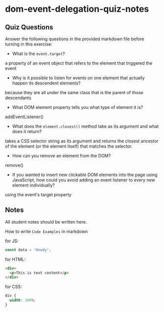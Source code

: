 # dom-event-delegation-quiz-notes

## Quiz Questions

Answer the following questions in the provided markdown file before turning in this exercise:

- What is the `event.target`?

a property of an event object that refers to the element that triggered the event

- Why is it possible to listen for events on one element that actually happen its descendent elements?

because they are all under the same class that is the parent of those descendants

- What DOM element property tells you what type of element it is?

addEventListener()

- What does the `element.closest()` method take as its argument and what does it return?

takes a CSS selector string as its argument and returns the closest ancestor of the element (or the element itself) that matches the selector.

- How can you remove an element from the DOM?

remove()

- If you wanted to insert new clickable DOM elements into the page using JavaScript, how could you avoid adding an event listener to every new element individually?

using the event's target property

## Notes

All student notes should be written here.

How to write `Code Examples` in markdown

for JS:

```javascript
const data = 'Howdy';
```

for HTML:

```html
<div>
  <p>This is text content</p>
</div>
```

for CSS:

```css
div {
  width: 100%;
}
```

